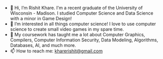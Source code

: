 - 👋 Hi, I’m Rishit Khare. I'm a recent graduate of the University of Wisconsin - Madison. I studied Computer Science and Data Science with a minor in Game Design!
- 👀 I’m interested in all things computer science! I love to use computer science to create small video games in my spare time.
- 🌱 My coursework has taught me a lot about Computer Graphics, Compilers, Computer Information Security, Data Modeling, Algorithms, Databases, AI, and much more.
- 📫 How to reach me: kharerishit@gmail.com

<!---
rishitkhare/rishitkhare is a ✨ special ✨ repository because its `README.md` (this file) appears on your GitHub profile.
You can click the Preview link to take a look at your changes.
--->
